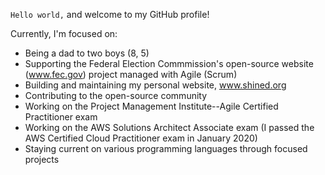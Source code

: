 `Hello world,` and welcome to my GitHub profile!

Currently, I'm focused on:

- Being a dad to two boys (8, 5)
- Supporting the Federal Election Commmission's open-source website (www.fec.gov) project managed with Agile (Scrum)
- Building and maintaining my personal website, www.shined.org
- Contributing to the open-source community
- Working on the Project Management Institute--Agile Certified Practitioner exam
- Working on the AWS Solutions Architect Associate exam (I passed the AWS Certified Cloud Practitioner exam in January 2020)
- Staying current on various programming languages through focused projects
